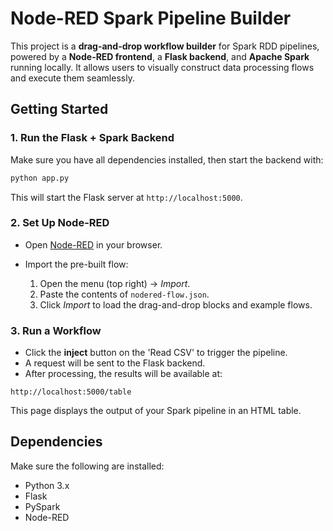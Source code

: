 # Node-RED Spark Pipeline Builder

This project is a **drag-and-drop workflow builder** for Spark RDD pipelines, powered by a **Node-RED frontend**, a **Flask backend**, and **Apache Spark** running locally. It allows users to visually construct data processing flows and execute them seamlessly.

## Getting Started

### 1. Run the Flask + Spark Backend

Make sure you have all dependencies installed, then start the backend with:

```bash
python app.py
```

This will start the Flask server at `http://localhost:5000`.

### 2. Set Up Node-RED

- Open [Node-RED](http://localhost:1880) in your browser.
- Import the pre-built flow:

  1. Open the menu (top right) → *Import*.
  2. Paste the contents of `nodered-flow.json`.
  3. Click *Import* to load the drag-and-drop blocks and example flows.

### 3. Run a Workflow

- Click the **inject** button on the 'Read CSV' to trigger the pipeline.
- A request will be sent to the Flask backend.
- After processing, the results will be available at:

```
http://localhost:5000/table
```

This page displays the output of your Spark pipeline in an HTML table.

## Dependencies

Make sure the following are installed:

- Python 3.x
- Flask
- PySpark
- Node-RED
